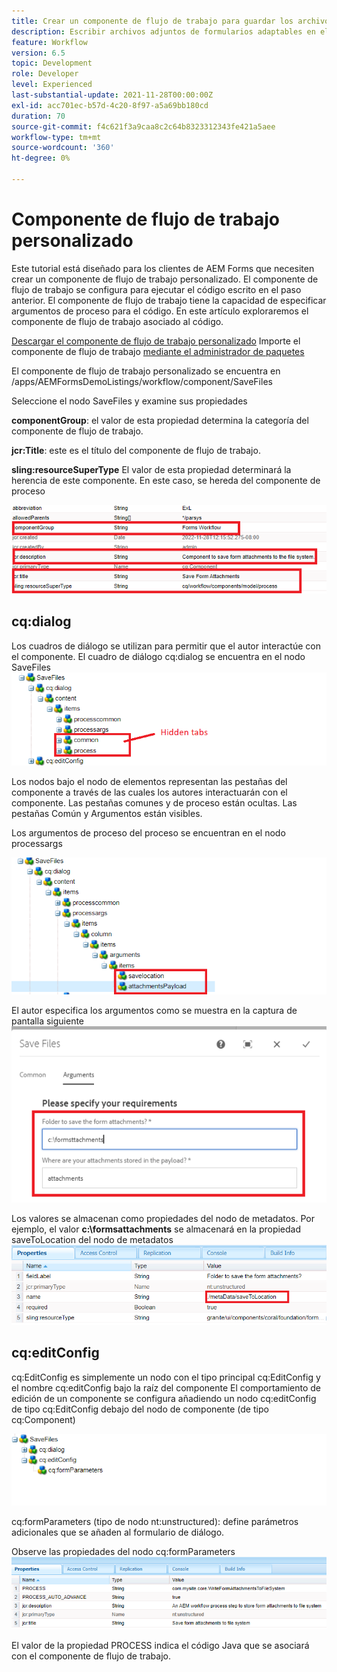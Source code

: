 ```yaml
---
title: Crear un componente de flujo de trabajo para guardar los archivos adjuntos en el sistema de archivos
description: Escribir archivos adjuntos de formularios adaptables en el sistema de archivos mediante el componente de flujo de trabajo personalizado
feature: Workflow
version: 6.5
topic: Development
role: Developer
level: Experienced
last-substantial-update: 2021-11-28T00:00:00Z
exl-id: acc701ec-b57d-4c20-8f97-a5a69bb180cd
duration: 70
source-git-commit: f4c621f3a9caa8c2c64b8323312343fe421a5aee
workflow-type: tm+mt
source-wordcount: '360'
ht-degree: 0%

---
```


# Componente de flujo de trabajo personalizado

Este tutorial está diseñado para los clientes de AEM Forms que necesiten crear un componente de flujo de trabajo personalizado. El componente de flujo de trabajo se configura para ejecutar el código escrito en el paso anterior. El componente de flujo de trabajo tiene la capacidad de especificar argumentos de proceso para el código. En este artículo exploraremos el componente de flujo de trabajo asociado al código.


[Descargar el componente de flujo de trabajo personalizado](assets/saveFiles.zip)
Importe el componente de flujo de trabajo [mediante el administrador de paquetes](http://localhost:4502/crx/packmgr/index.jsp)

El componente de flujo de trabajo personalizado se encuentra en /apps/AEMFormsDemoListings/workflow/component/SaveFiles

Seleccione el nodo SaveFiles y examine sus propiedades

**componentGroup**: el valor de esta propiedad determina la categoría del componente de flujo de trabajo.

**jcr:Title**: este es el título del componente de flujo de trabajo.

**sling:resourceSuperType** El valor de esta propiedad determinará la herencia de este componente. En este caso, se hereda del componente de proceso


![propiedades de componente](assets/component-properties1.png)

## cq:dialog

Los cuadros de diálogo se utilizan para permitir que el autor interactúe con el componente. El cuadro de diálogo cq:dialog se encuentra en el nodo SaveFiles
![cq-dialog](assets/cq-dialog.png)

Los nodos bajo el nodo de elementos representan las pestañas del componente a través de las cuales los autores interactuarán con el componente. Las pestañas comunes y de proceso están ocultas. Las pestañas Común y Argumentos están visibles.

Los argumentos de proceso del proceso se encuentran en el nodo processargs

![process-args](assets/process-arguments.png)

El autor especifica los argumentos como se muestra en la captura de pantalla siguiente
![componente de flujo de trabajo](assets/custom-workflow-component.png)

Los valores se almacenan como propiedades del nodo de metadatos. Por ejemplo, el valor **c:\formsattachments** se almacenará en la propiedad saveToLocation del nodo de metadatos
![guardar-ubicación](assets/save-to-location.png)

## cq:editConfig

cq:EditConfig es simplemente un nodo con el tipo principal cq:EditConfig y el nombre cq:editConfig bajo la raíz del componente
El comportamiento de edición de un componente se configura añadiendo un nodo cq:editConfig de tipo cq:EditConfig debajo del nodo de componente (de tipo cq:Component)

![edit-config](assets/cq-edit-config.png)

cq:formParameters (tipo de nodo nt:unstructured): define parámetros adicionales que se añaden al formulario de diálogo.


Observe las propiedades del nodo cq:formParameters
![from-parameters-properties](assets/form-parameters-properties.png)

El valor de la propiedad PROCESS indica el código Java que se asociará con el componente de flujo de trabajo.
